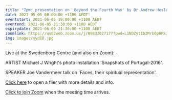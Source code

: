 ```yaml
---
title: "7pm: presentation on 'Beyond the Fourth Way' by Dr Andrew Heslop"
date: 2021-05-05 00:00:00 +1100 AEDT
eventstart: 2021-06-05 19:00:00 +1100 AEDT
eventend: 2021-06-05 21:30:00 +1100 AEDT
expirydate: 2021-06-05 21:30:00 +1100 AEDT
zoomlink: https://us02web.zoom.us/j/89832027177?pwd=L1NDZytIb2MrU0pHMkJ4SVJBdG5EQT09
img: images/sydID.jpg
---
```


Live at the Swedenborg Centre (and also on Zoom): -

ARTIST Michael J Wright's photo installation 'Snapshots of Portugal-2016'.

SPEAKER Joe Vandermeer talk on 'Faces, their spiritual representation'.

[Click here](https://static.swedenborg.com.au/pdf/fliers/syd20210605.pdf) to open a flier with more details and info.

[Click to join Zoom](https://us02web.zoom.us/j/89832027177?pwd=L1NDZytIb2MrU0pHMkJ4SVJBdG5EQT09) when the meeting time arrives.
